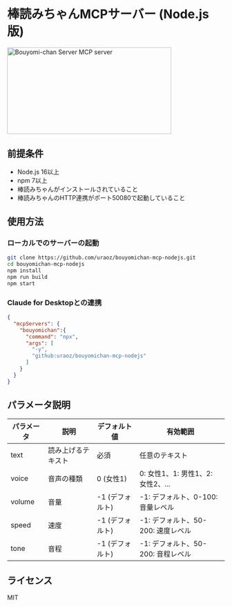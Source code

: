 # 棒読みちゃんMCPサーバー (Node.js版)

<a href="https://glama.ai/mcp/servers/@uraoz/bouyomi-mcp-nodejs">
  <img width="380" height="200" src="https://glama.ai/mcp/servers/@uraoz/bouyomi-mcp-nodejs/badge" alt="Bouyomi-chan Server MCP server" />
</a>


## 前提条件

- Node.js 16以上
- npm 7以上
- 棒読みちゃんがインストールされていること
- 棒読みちゃんのHTTP連携がポート50080で起動していること

## 使用方法

### ローカルでのサーバーの起動

```bash
git clone https://github.com/uraoz/bouyomichan-mcp-nodejs.git
cd bouyomichan-mcp-nodejs
npm install
npm run build
npm start
```

### Claude for Desktopとの連携

```json
{
  "mcpServers": {
    "bouyomichan":{
      "command": "npx",
      "args": [
        "-y",
        "github:uraoz/bouyomichan-mcp-nodejs"
      ]
    }
  }
}
```

## パラメータ説明

| パラメータ | 説明 | デフォルト値 | 有効範囲 |
|----------|------|------------|---------|
| text     | 読み上げるテキスト | 必須 | 任意のテキスト |
| voice    | 音声の種類 | 0 (女性1) | 0: 女性1、1: 男性1、2: 女性2、... |
| volume   | 音量 | -1 (デフォルト) | -1: デフォルト、0-100: 音量レベル |
| speed    | 速度 | -1 (デフォルト) | -1: デフォルト、50-200: 速度レベル |
| tone     | 音程 | -1 (デフォルト) | -1: デフォルト、50-200: 音程レベル |

## ライセンス

MIT
